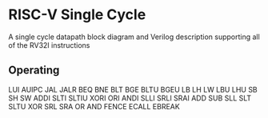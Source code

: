 # RISC-V Single Cycle
 A single cycle datapath block diagram and Verilog description supporting all of the RV32I instructions
 
 ## Operating
 LUI 
 AUIPC 
 JAL
 JALR 
 BEQ 
 BNE 
 BLT 
 BGE 
 BLTU 
 BGEU 
 LB
 LH
 LW
 LBU 
 LHU
 SB
 SH
 SW 
 ADDI 
 SLTI 
 SLTIU 
 XORI 
 ORI 
 ANDI 
 SLLI 
 SRLI 
 SRAI 
 ADD 
 SUB
 SLL
 SLT 
 SLTU 
 XOR 
 SRL
 SRA
 OR
 AND 
 FENCE 
 ECALL 
 EBREAK
